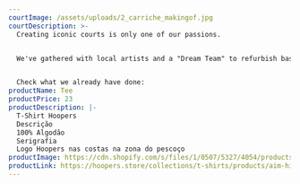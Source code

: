 ```yaml
---
courtImage: /assets/uploads/2_carriche_makingof.jpg
courtDescription: >-
  Creating iconic courts is only one of our passions.


  We've gathered with local artists and a "Dream Team" to refurbish basket courts and bring the community back to the street. 


  Check what we already have done:
productName: Tee
productPrice: 23
productDescription: |-
  T-Shirt Hoopers
  Descrição
  100% Algodão
  Serigrafia
  Logo Hoopers nas costas na zona do pescoço
productImage: https://cdn.shopify.com/s/files/1/0507/5327/4054/products/preta_square_1800x1800.jpg?v=1631706094
productLink: https://hoopers.store/collections/t-shirts/products/aim-higher-than-the-sun-black-tee
---
```

